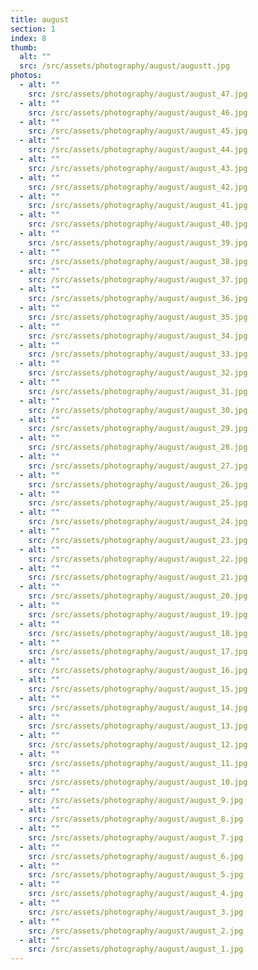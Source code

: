 ```yaml
---
title: august
section: 1
index: 8
thumb:
  alt: ""
  src: /src/assets/photography/august/augustt.jpg
photos:
  - alt: ""
    src: /src/assets/photography/august/august_47.jpg
  - alt: ""
    src: /src/assets/photography/august/august_46.jpg
  - alt: ""
    src: /src/assets/photography/august/august_45.jpg
  - alt: ""
    src: /src/assets/photography/august/august_44.jpg
  - alt: ""
    src: /src/assets/photography/august/august_43.jpg
  - alt: ""
    src: /src/assets/photography/august/august_42.jpg
  - alt: ""
    src: /src/assets/photography/august/august_41.jpg
  - alt: ""
    src: /src/assets/photography/august/august_40.jpg
  - alt: ""
    src: /src/assets/photography/august/august_39.jpg
  - alt: ""
    src: /src/assets/photography/august/august_38.jpg
  - alt: ""
    src: /src/assets/photography/august/august_37.jpg
  - alt: ""
    src: /src/assets/photography/august/august_36.jpg
  - alt: ""
    src: /src/assets/photography/august/august_35.jpg
  - alt: ""
    src: /src/assets/photography/august/august_34.jpg
  - alt: ""
    src: /src/assets/photography/august/august_33.jpg
  - alt: ""
    src: /src/assets/photography/august/august_32.jpg
  - alt: ""
    src: /src/assets/photography/august/august_31.jpg
  - alt: ""
    src: /src/assets/photography/august/august_30.jpg
  - alt: ""
    src: /src/assets/photography/august/august_29.jpg
  - alt: ""
    src: /src/assets/photography/august/august_28.jpg
  - alt: ""
    src: /src/assets/photography/august/august_27.jpg
  - alt: ""
    src: /src/assets/photography/august/august_26.jpg
  - alt: ""
    src: /src/assets/photography/august/august_25.jpg
  - alt: ""
    src: /src/assets/photography/august/august_24.jpg
  - alt: ""
    src: /src/assets/photography/august/august_23.jpg
  - alt: ""
    src: /src/assets/photography/august/august_22.jpg
  - alt: ""
    src: /src/assets/photography/august/august_21.jpg
  - alt: ""
    src: /src/assets/photography/august/august_20.jpg
  - alt: ""
    src: /src/assets/photography/august/august_19.jpg
  - alt: ""
    src: /src/assets/photography/august/august_18.jpg
  - alt: ""
    src: /src/assets/photography/august/august_17.jpg
  - alt: ""
    src: /src/assets/photography/august/august_16.jpg
  - alt: ""
    src: /src/assets/photography/august/august_15.jpg
  - alt: ""
    src: /src/assets/photography/august/august_14.jpg
  - alt: ""
    src: /src/assets/photography/august/august_13.jpg
  - alt: ""
    src: /src/assets/photography/august/august_12.jpg
  - alt: ""
    src: /src/assets/photography/august/august_11.jpg
  - alt: ""
    src: /src/assets/photography/august/august_10.jpg
  - alt: ""
    src: /src/assets/photography/august/august_9.jpg
  - alt: ""
    src: /src/assets/photography/august/august_8.jpg
  - alt: ""
    src: /src/assets/photography/august/august_7.jpg
  - alt: ""
    src: /src/assets/photography/august/august_6.jpg
  - alt: ""
    src: /src/assets/photography/august/august_5.jpg
  - alt: ""
    src: /src/assets/photography/august/august_4.jpg
  - alt: ""
    src: /src/assets/photography/august/august_3.jpg
  - alt: ""
    src: /src/assets/photography/august/august_2.jpg
  - alt: ""
    src: /src/assets/photography/august/august_1.jpg
---
```

